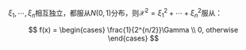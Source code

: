 $\xi_1, \cdots, \xi_n$相互独立，都服从$N(0, 1)$分布，则$\mathcal X^2 = \xi_1^2 +\cdots + \xi_n^2$服从：

$$
f(x) = \begin{cases}
\frac{1}{2^{n/2}}\Gamma
\\
0, otherwise
\end{cases}
$$